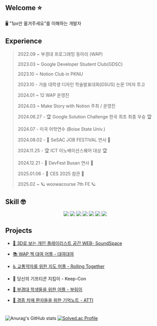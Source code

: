 ## Welcome ⭐


🖥️ "1px만 옮겨주세요"를 이해하는 개발자
<br/>

## Experience

> 2022.09 ~     부경대 프로그래밍 동아리 (WAP)
> 
> 2023.03 ~     Google Developer Student Club(GDSC)
> 
> 2023.10 ~     Notion Club in PKNU
> 
> 2023.10 -       가을 대학생 디자인 학술발표대회(DSUS) 논문 1저자 투고
> 
> 2024.01 ~ 12    WAP 운영진
> 
> 2024.03 ~    Make Story with Notion 주최 / 운영진
>
> 2024.06.27 -        🏆 Google Solution Challenge 한국 최초 최종 우승 🏆
>
> 2024.07 -      미국 어학연수 (Boise State Univ.)
>
> 2024.08.02 -    🎤 SeSAC JOB FESTIVAL 연사 🎤
>
> 2024.11.25 -     🏆 ICT 이노베이션스퀘어 대상 🏆
>
> 2024.12.21 -     🎤 DevFest Busan 연사 🎤
>
> 2025.01.06 - 🔬 CES 2025 참관 🔬
>
> 2025.02 ~ 🪐 woowacourse 7th FE 🪐

## Skill 🤓 
<div align = "center"><img src="https://img.shields.io/badge/JavaScript-02569B?style=for-the-badge&logo=Flutter&logoColor=white">
  <img src="https://img.shields.io/badge/React-61DAFB?style=for-the-badge&logo=React&logoColor=white">
  <img src="https://img.shields.io/badge/Html5-E34F26?style=for-the-badge&logo=Html5&logoColor=white">
  <img src="https://img.shields.io/badge/CSS-1572B6?style=for-the-badge&logo=CSS&logoColor=white">
  <img src="https://img.shields.io/badge/Flutter-F7DF1E?style=for-the-badge&logo=Javascript&logoColor=white">
  <img src="https://img.shields.io/badge/Notion-000000?style=for-the-badge&logo=Notion&logoColor=white">
  <img src="https://img.shields.io/badge/Figma-F24E1E?style=for-the-badge&logo=Figma&logoColor=white"></div>


## Projects
- [🎵 3D로 보는 개인 플레이리스트 공간 WEB- SoundSpace](https://github.com/pknu-wap/2023_1_WAP_WEB_TEAM2)

- [📚 WAP 책 대여 어플 - 대여대여](https://github.com/pknu-wap/2022_2_WAP_APP_TEAM3)

- [♿ 교통약자를 위한 지도 어플 - Rolling Together](https://github.com/Rolling-Together/RollingTogether)

- 🎁 당신의 기프티콘 지킴이 - Keep-Con

- [🐋 부경대 학생들을 위한 어플 - 부림이](https://github.com/GDSC-PKNU-Official/pknu-notice-front)

- [👴 경증 치매 환자들을 위한 기억노트 - ATTI](https://github.com/H0ngJu/atti)



#
![Anurag's GitHub stats](https://github-readme-stats.vercel.app/api?username=H0ngJu&show_icons=true&theme=radical) [![Solved.ac Profile](http://mazassumnida.wtf/api/v2/generate_badge?boj=ice_01)](https://solved.ac/ice_01/)

<!--![Top Langs](https://github-readme-stats.vercel.app/api/top-langs/?username=H0ngJu&layout=compact&theme=tokyonight)-->

<!--
**H0ngJu/H0ngJu** is a ✨ _special_ ✨ repository because its `README.md` (this file) appears on your GitHub profile.

Here are some ideas to get you started:

- 🔭 I’m currently working on ...
- 🌱 I’m currently learning ...
- 👯 I’m looking to collaborate on ...
- 🤔 I’m looking for help with ...
- 💬 Ask me about ...
- 📫 How to reach me: ...
- 😄 Pronouns: ...
- ⚡ Fun fact: ...
-->
